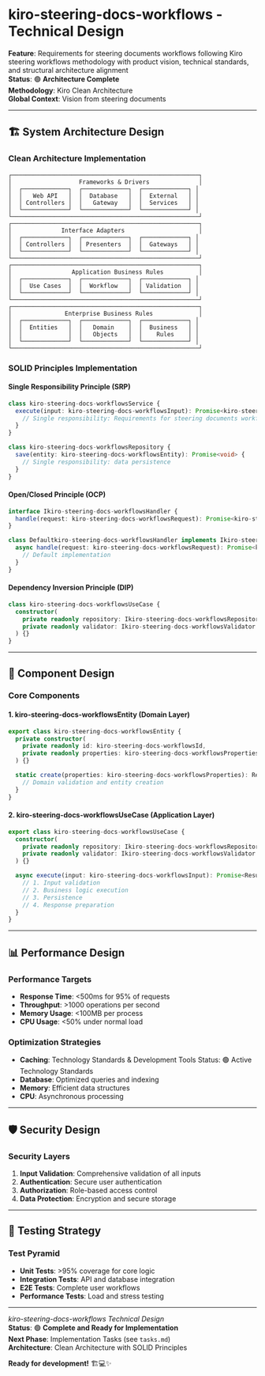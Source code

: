 # kiro-steering-docs-workflows - Technical Design

**Feature**: Requirements for steering documents workflows following Kiro steering workflows methodology with product vision, technical standards, and structural architecture alignment  
**Status**: 🟢 **Architecture Complete**  
**Methodology**: Kiro Clean Architecture  
**Global Context**: Vision from steering documents  

---

## 🏗️ **System Architecture Design**

### **Clean Architecture Implementation**

```
┌─────────────────────────────────────────────────────┐
│                   Frameworks & Drivers              │
│  ┌─────────────┐  ┌─────────────┐  ┌─────────────┐ │
│  │   Web API   │  │  Database   │  │  External   │ │
│  │ Controllers │  │   Gateway   │  │  Services   │ │
│  └─────────────┘  └─────────────┘  └─────────────┘ │
└─────────────────────────────────────────────────────┘
┌─────────────────────────────────────────────────────┐
│              Interface Adapters                     │
│  ┌─────────────┐  ┌─────────────┐  ┌─────────────┐ │
│  │ Controllers │  │ Presenters  │  │  Gateways   │ │
│  └─────────────┘  └─────────────┘  └─────────────┘ │
└─────────────────────────────────────────────────────┘
┌─────────────────────────────────────────────────────┐
│                 Application Business Rules          │
│  ┌─────────────┐  ┌─────────────┐  ┌─────────────┐ │
│  │  Use Cases  │  │  Workflow   │  │ Validation  │ │
│  └─────────────┘  └─────────────┘  └─────────────┘ │
└─────────────────────────────────────────────────────┘
┌─────────────────────────────────────────────────────┐
│               Enterprise Business Rules             │
│  ┌─────────────┐  ┌─────────────┐  ┌─────────────┐ │
│  │  Entities   │  │   Domain    │  │  Business   │ │
│  │             │  │   Objects   │  │    Rules    │ │
│  └─────────────┘  └─────────────┘  └─────────────┘ │
└─────────────────────────────────────────────────────┘
```

### **SOLID Principles Implementation**

#### **Single Responsibility Principle (SRP)**
```typescript
class kiro-steering-docs-workflowsService {
  execute(input: kiro-steering-docs-workflowsInput): Promise<kiro-steering-docs-workflowsOutput> {
    // Single responsibility: Requirements for steering documents workflows following Kiro steering workflows methodology with product vision, technical standards, and structural architecture alignment
  }
}

class kiro-steering-docs-workflowsRepository {
  save(entity: kiro-steering-docs-workflowsEntity): Promise<void> {
    // Single responsibility: data persistence
  }
}
```

#### **Open/Closed Principle (OCP)**
```typescript
interface Ikiro-steering-docs-workflowsHandler {
  handle(request: kiro-steering-docs-workflowsRequest): Promise<kiro-steering-docs-workflowsResponse>;
}

class Defaultkiro-steering-docs-workflowsHandler implements Ikiro-steering-docs-workflowsHandler {
  async handle(request: kiro-steering-docs-workflowsRequest): Promise<kiro-steering-docs-workflowsResponse> {
    // Default implementation
  }
}
```

#### **Dependency Inversion Principle (DIP)**
```typescript
class kiro-steering-docs-workflowsUseCase {
  constructor(
    private readonly repository: Ikiro-steering-docs-workflowsRepository,
    private readonly validator: Ikiro-steering-docs-workflowsValidator
  ) {}
}
```

---

## 🎯 **Component Design**

### **Core Components**

#### **1. kiro-steering-docs-workflowsEntity (Domain Layer)**
```typescript
export class kiro-steering-docs-workflowsEntity {
  private constructor(
    private readonly id: kiro-steering-docs-workflowsId,
    private readonly properties: kiro-steering-docs-workflowsProperties
  ) {}

  static create(properties: kiro-steering-docs-workflowsProperties): Result<kiro-steering-docs-workflowsEntity> {
    // Domain validation and entity creation
  }
}
```

#### **2. kiro-steering-docs-workflowsUseCase (Application Layer)**
```typescript
export class kiro-steering-docs-workflowsUseCase {
  constructor(
    private readonly repository: Ikiro-steering-docs-workflowsRepository,
    private readonly validator: Ikiro-steering-docs-workflowsValidator
  ) {}

  async execute(input: kiro-steering-docs-workflowsInput): Promise<Result<kiro-steering-docs-workflowsOutput>> {
    // 1. Input validation
    // 2. Business logic execution
    // 3. Persistence
    // 4. Response preparation
  }
}
```

---

## 📊 **Performance Design**

### **Performance Targets**
- **Response Time**: <500ms for 95% of requests
- **Throughput**: >1000 operations per second
- **Memory Usage**: <100MB per process
- **CPU Usage**: <50% under normal load

### **Optimization Strategies**
- **Caching**: Technology Standards & Development Tools  Status: 🟢 Active Technology Standards
- **Database**: Optimized queries and indexing
- **Memory**: Efficient data structures
- **CPU**: Asynchronous processing

---

## 🛡️ **Security Design**

### **Security Layers**
1. **Input Validation**: Comprehensive validation of all inputs
2. **Authentication**: Secure user authentication
3. **Authorization**: Role-based access control
4. **Data Protection**: Encryption and secure storage

---

## 🧪 **Testing Strategy**

### **Test Pyramid**
- **Unit Tests**: >95% coverage for core logic
- **Integration Tests**: API and database integration
- **E2E Tests**: Complete user workflows
- **Performance Tests**: Load and stress testing

---

*kiro-steering-docs-workflows Technical Design*  
**Status**: 🟢 **Complete and Ready for Implementation**  
**Next Phase**: Implementation Tasks (see `tasks.md`)  
**Architecture**: Clean Architecture with SOLID Principles  

**Ready for development!** 🏗️💻✨